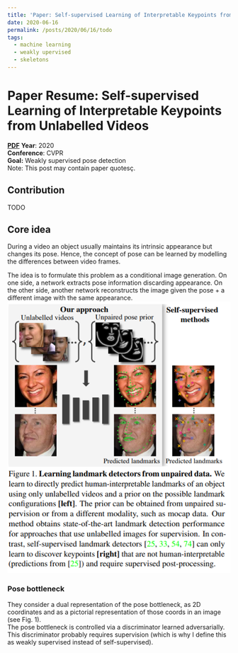 ```yaml
---
title: 'Paper: Self-supervised Learning of Interpretable Keypoints from Unlabelled Videos'
date: 2020-06-16
permalink: /posts/2020/06/16/todo
tags:
  - machine learning
  - weakly upervised
  - skeletons
---
```


 # Paper Resume:  Self-supervised Learning of Interpretable Keypoints from Unlabelled Videos  
 [**PDF**](http://openaccess.thecvf.com/content_CVPR_2020/papers/Jakab_Self-Supervised_Learning_of_Interpretable_Keypoints_From_Unlabelled_Videos_CVPR_2020_paper.pdf)
 **Year**: 2020  
 **Conference**: CVPR  
 **Goal:** Weakly supervised pose detection  
 Note: This post may contain paper quotesç.  
 ## Contribution  
 TODO
 ## Core idea  
During a video an object usually maintains its intrinsic appearance but changes
its pose. Hence, the concept of pose can be learned by modelling the differences between video frames.  

The idea is to formulate this problem as a conditional image generation. On one side, a network extracts pose information discarding appearance.
On the other side, another network reconstructs the image given the pose + a different image with the same appearance.  
![Fig. 1](/images/papers/jakab2020.PNG)  

### Pose bottleneck  
They consider a dual representation of the pose bottleneck, as 2D coordinates and as a pictorial representation of those coords in an image (see Fig. 1).  
The pose bottleneck is controlled via a discriminator learned adversarially. This discriminator probably requires supervision (which is why I define this as weakly supervised instead of self-supervised).
